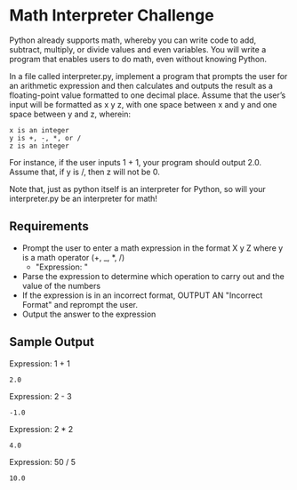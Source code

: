 # Math Interpreter Challenge

Python already supports math, whereby you can write code to add, subtract, multiply, or divide values and even variables. You will write a program that enables users to do math, even without knowing Python.

In a file called interpreter.py, implement a program that prompts the user for an arithmetic expression and then calculates and outputs the result as a floating-point value formatted to one decimal place. Assume that the user’s input will be formatted as x y z, with one space between x and y and one space between y and z, wherein:

    x is an integer
    y is +, -, *, or /
    z is an integer

For instance, if the user inputs 1 + 1, your program should output 2.0. Assume that, if y is /, then z will not be 0.

Note that, just as python itself is an interpreter for Python, so will your interpreter.py be an interpreter for math!

## Requirements

- Prompt the user to enter a math expression in the format X y Z where y is a math operator (+, _, *, /)
  - "Expression: "
- Parse the expression to determine which operation to carry out and the value of the numbers
- If the expression is in an incorrect format, OUTPUT AN "Incorrect Format" and reprompt the user. 
- Output the answer to the expression

## Sample Output

Expression: 1 + 1 
```
2.0 
```
Expression: 2 - 3 
```
-1.0
```
Expression: 2 * 2
```
4.0
```
Expression: 50 / 5 
```
10.0
```



